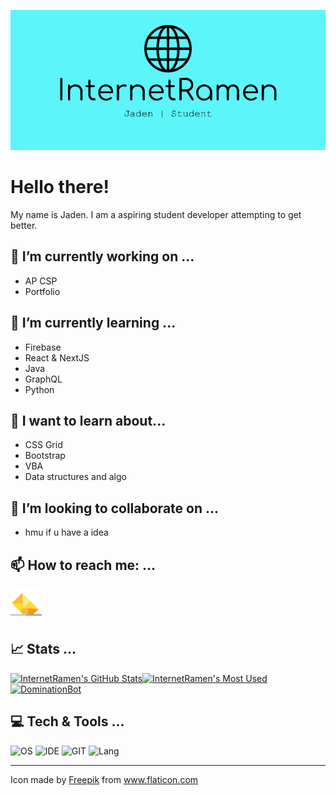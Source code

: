 ![Intro Banner](https://raw.githubusercontent.com/InternetRamen/Internetramen/master/githubbanner.png)
# Hello there!
My name is Jaden. I am a aspiring student developer attempting to get better.

## 🔭 I’m currently working on ...
 - AP CSP
 - Portfolio

## 🌱 I’m currently learning ...
 - Firebase
 - React & NextJS
 - Java
 - GraphQL
 - Python
## 🌱 I want to learn about...
 - CSS Grid 
 - Bootstrap
 - VBA
 - Data structures and algo
## 👯 I’m looking to collaborate on ...
 - hmu if u have a idea

 ## 📫 How to reach me: ...
[<img alt="jadenhou19@gmail.com" src="https://raw.githubusercontent.com/InternetRamen/Internetramen/master/mailing.png" width="50px">](mailto:jadenhou19@gmail.com)

## 📈 Stats ...
[![InternetRamen's GitHub Stats](https://github-readme-stats.vercel.app/api?username=InternetRamen&theme=tokyonight)](https://github.com/anuraghazra/github-readme-stats)[![InternetRamen's Most Used](https://github-readme-stats.vercel.app/api/top-langs/?username=InternetRamen&theme=tokyonight)](https://github.com/anuraghazra/github-readme-stats) [![DominationBot](https://github-readme-stats.vercel.app/api/pin/?username=InternetRamen&repo=DominationBot&theme=tokyonight)](https://github.com/InternetRamen/DominationBot)

## 💻 Tech & Tools ...
![OS](https://img.shields.io/badge/OS-Windows-lightblue) ![IDE](https://img.shields.io/badge/IDE-VS%20Code-lightblue) ![GIT](https://img.shields.io/badge/GIT-GitHub-lightblue) ![Lang](https://img.shields.io/badge/Lang-JavaScript-lightblue)

---
Icon made by <a href="https://www.flaticon.com/authors/freepik" title="Freepik">Freepik</a> from <a href="https://www.flaticon.com/" title="Flaticon"> www.flaticon.com</a>

